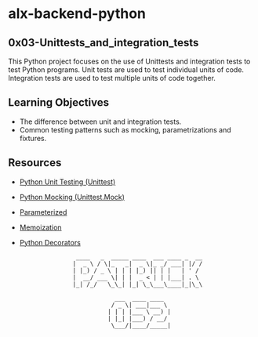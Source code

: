 # alx-backend-python

## 0x03-Unittests_and_integration_tests
This Python project focuses on the use of Unittests and integration tests to test Python programs.
Unit tests are used to test individual units of code.
Integration tests are used to test multiple units of code together.

## Learning Objectives
* The difference between unit and integration tests.
* Common testing patterns such as mocking, parametrizations and fixtures.

## Resources
* [Python Unit Testing (Unittest)](https://docs.python.org/3/library/unittest.html)
* [Python Mocking (Unittest.Mock)](https://docs.python.org/3/library/unittest.mock.html)
* [Parameterized](https://pypi.org/project/parameterized/)
* [Memoization](https://en.wikipedia.org/wiki/Memoization)
* [Python Decorators](https://realpython.com/primer-on-python-decorators/)


                      ____   _  _____ ____  ___ ____ _  __
                     |  _ \ / \|_   _|  _ \|_ _/ ___| |/ /
                     | |_) / _ \ | | | |_) || | |   | ' / 
                     |  __/ ___ \| | |  _ < | | |___| . \ 
                     |_| /_/   \_\_| |_| \_\___\____|_|\_\
                                                          
                                 ___  ____ ____  
                                / _ \| ___|___ \ 
                               | | | |___ \ __) |
                               | |_| |___) / __/ 
                                \___/|____/_____|
                                                 

